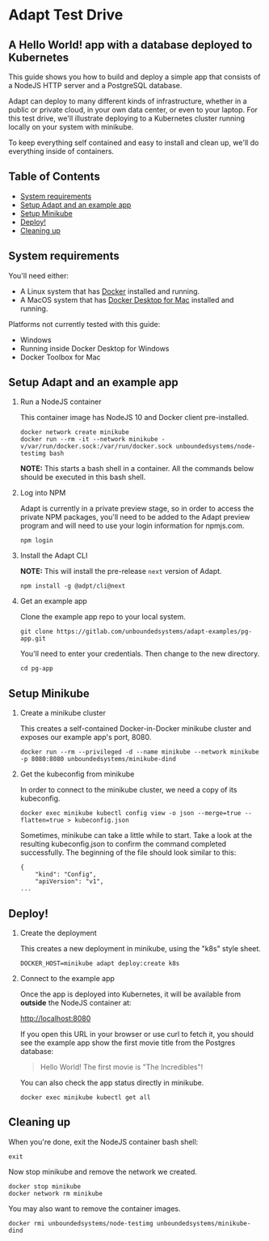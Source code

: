 # Adapt Test Drive
## A Hello World! app with a database deployed to Kubernetes

This guide shows you how to build and deploy a simple app that consists of
a NodeJS HTTP server and a PostgreSQL database.

Adapt can deploy to many different kinds of infrastructure, whether in a
public or private cloud, in your own data center, or even to your laptop.
For this test drive, we'll illustrate deploying to a Kubernetes cluster running
locally on your system with minikube.

To keep everything self contained and easy to install and clean up, we'll do
everything inside of containers.

<!-- START doctoc generated TOC please keep comment here to allow auto update -->
<!-- DON'T EDIT THIS SECTION, INSTEAD RE-RUN doctoc TO UPDATE -->
## Table of Contents

- [System requirements](#system-requirements)
- [Setup Adapt and an example app](#setup-adapt-and-an-example-app)
- [Setup Minikube](#setup-minikube)
- [Deploy!](#deploy)
- [Cleaning up](#cleaning-up)

<!-- END doctoc generated TOC please keep comment here to allow auto update -->

## System requirements

You'll need either:
* A Linux system that has [Docker](https://docs.docker.com/install/)
installed and running.
* A MacOS system that has
[Docker Desktop for Mac](https://docs.docker.com/docker-for-mac/)
installed and running.

Platforms not currently tested with this guide:
* Windows
* Running inside Docker Desktop for Windows
* Docker Toolbox for Mac

## Setup Adapt and an example app

1. Run a NodeJS container

    This container image has NodeJS 10 and Docker client pre-installed.
    ```
    docker network create minikube
    docker run --rm -it --network minikube -v/var/run/docker.sock:/var/run/docker.sock unboundedsystems/node-testimg bash
    ```

    **NOTE:** This starts a bash shell in a container. All the commands below
    should be executed in this bash shell.

1. Log into NPM

    Adapt is currently in a private preview stage, so in order to access
    the private NPM packages, you'll need to be added to the Adapt preview
    program and will need to use your login information for npmjs.com.
    ```
    npm login
    ```

1. Install the Adapt CLI

    **NOTE:** This will install the pre-release `next` version of Adapt.
    ```
    npm install -g @adpt/cli@next
    ```

1. Get an example app

    Clone the example app repo to your local system.
    ```
    git clone https://gitlab.com/unboundedsystems/adapt-examples/pg-app.git
    ```

    You'll need to enter your credentials. Then change to the new directory.

    ```
    cd pg-app
    ```

## Setup Minikube

1. Create a minikube cluster

    This creates a self-contained Docker-in-Docker minikube cluster and exposes
    our example app's port, 8080.
    ```
    docker run --rm --privileged -d --name minikube --network minikube -p 8080:8080 unboundedsystems/minikube-dind
    ```

1. Get the kubeconfig from minikube

    In order to connect to the minikube cluster, we need a copy of its
    kubeconfig.
    ```
    docker exec minikube kubectl config view -o json --merge=true --flatten=true > kubeconfig.json
    ```
    Sometimes, minikube can take a little while to start. Take a look at the
    resulting kubeconfig.json to confirm the command completed successfully.
    The beginning of the file should look similar to this:
    ```
    {
        "kind": "Config",
        "apiVersion": "v1",
    ...
    ```

## Deploy!

1. Create the deployment

    This creates a new deployment in minikube, using the "k8s" style sheet.
    ```
    DOCKER_HOST=minikube adapt deploy:create k8s
    ```

1. Connect to the example app

    Once the app is deployed into Kubernetes, it will be available from
    **outside** the NodeJS container at:

    [http://localhost:8080](http://localhost:8080)

    If you open this URL in your browser or use curl to fetch it, you should
    see the example app show the first movie title from the Postgres database:

    > Hello World! The first movie is "The Incredibles"!

    You can also check the app status directly in minikube.

    ```
    docker exec minikube kubectl get all
    ```

## Cleaning up

When you're done, exit the NodeJS container bash shell:
```
exit
```
Now stop minikube and remove the network we created.
```
docker stop minikube
docker network rm minikube
```
You may also want to remove the container images.
```
docker rmi unboundedsystems/node-testimg unboundedsystems/minikube-dind
```
